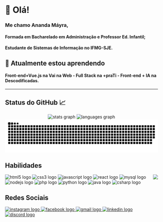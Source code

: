 <!--
**anandamayra1506/anandamayra1506** is a ✨ _special_ ✨ repository because its `README.md` (this file) appears on your GitHub profile.

Here are some ideas to get you started:

- 🔭 I’m currently working on ...
- 🌱 I’m currently learning ...
- 👯 I’m looking to collaborate on ...
- 🤔 I’m looking for help with ...
- 💬 Ask me about ...
- 📫 How to reach me: ...
- 😄 Pronouns: ...
- ⚡ Fun fact: ...

https://profile-readme-generator.com/
Extensão Markdown
-->

# 👋 Olá!

###

<div>

### Me chamo Ananda Máyra,

#### Formada em Bacharelado em Administração e Professor Ed. Infantil;

#### Estudante de Sistemas de Informação no IFMG-SJE.

</div>

## 🌱 Atualmente estou aprendendo

#### Front-end+Vue.js na Vai na Web - Full Stack na +praTi - Front-end + IA na Descodificadas.

<hr>

## Status do GitHub 📈

<div align="center">
  <img src="https://github-readme-stats.vercel.app/api?username=anandamayra1506&hide_title=false&hide_rank=false&show_icons=true&include_all_commits=true&count_private=true&disable_animations=false&theme=dracula&locale=en&hide_border=false" height="150" alt="stats graph"  />
  <img src="https://github-readme-stats.vercel.app/api/top-langs?username=anandamayra1506&locale=en&hide_title=false&layout=compact&card_width=320&langs_count=5&theme=dracula&hide_border=false" height="150" alt="languages graph"  />


<picture align="center">
  <source media="(prefers-color-scheme: light)" srcset="https://raw.githubusercontent.com/anandamayra1506/anandamayra1506/output/github-contribution-grid-snake-dark.svg">
  <source media="(prefers-color-scheme: dark)" srcset="https://raw.githubusercontent.com/anandamayra1506/anandamayra1506/output/github-contribution-grid-snake-dark.svg">
  <img align="center" alt="github contribution grid snake animation" src="https://raw.githubusercontent.com/anandamayra1506/anandamayra1506/output/github-contribution-grid-snake.svg">
</picture>

</div>

###

## Habilidades

<div>
 <img align="right" height="95" src="https://i.imgflip.com/65efzo.gif"/>

<div align="left">
    <img src="https://cdn.jsdelivr.net/gh/devicons/devicon/icons/html5/html5-original.svg" height="40" alt="html5 logo"/>
    <img src="https://cdn.jsdelivr.net/gh/devicons/devicon/icons/css3/css3-original.svg" height="40" alt="css3 logo"/>
    <img src="https://cdn.jsdelivr.net/gh/devicons/devicon/icons/javascript/javascript-original.svg" height="40" alt="javascript logo"/>
    <img src="https://cdn.jsdelivr.net/gh/devicons/devicon/icons/react/react-original.svg" height="40" alt="react logo"/>
    <img src="https://cdn.jsdelivr.net/gh/devicons/devicon/icons/mysql/mysql-original.svg" height="40" alt="mysql logo"/>
    <img src="https://cdn.jsdelivr.net/gh/devicons/devicon/icons/nodejs/nodejs-original.svg" height="40" alt="nodejs logo"/>
    <img src="https://cdn.jsdelivr.net/gh/devicons/devicon/icons/php/php-original.svg" height="40" alt="php logo"/>
    <img src="https://cdn.jsdelivr.net/gh/devicons/devicon/icons/python/python-original.svg" height="40" alt="python logo"/>
    <img src="https://cdn.jsdelivr.net/gh/devicons/devicon/icons/java/java-original.svg" height="40" alt="java logo"/>
    <img src="https://cdn.jsdelivr.net/gh/devicons/devicon/icons/csharp/csharp-original.svg" height="40" alt="csharp logo"/>
</div>
</div>

## Redes Sociais

<div align="left">
  <a href="https://instagram.com/anandamayra1506" target="_blank">
    <img src="https://img.shields.io/static/v1?message=Instagram&logo=instagram&label=&color=E4405F&logoColor=white&labelColor=&style=for-the-badge" height="35" alt="instagram logo"/>
  </a>
  <a href="https://www.facebook.com/anandamayra1506" target="_blank">
    <img src="https://img.shields.io/static/v1?message=Facebook&logo=facebook&label=&color=1877F2&logoColor=white&labelColor=&style=for-the-badge" height="35" alt="facebook logo"/>
  </a>
  <a href="mailto:anandacursosi@gmail.com" target="_blank">
    <img src="https://img.shields.io/static/v1?message=Gmail&logo=gmail&label=&color=D14836&logoColor=white&labelColor=&style=for-the-badge" height="35" alt="gmail logo"/>
  </a>
  <a href="https://www.linkedin.com/in/ananda-m%C3%A1yra-afonso-ferreira-086761162/" target="_blank">
    <img src="https://img.shields.io/static/v1?message=LinkedIn&logo=linkedin&label=&color=0077B5&logoColor=white&labelColor=&style=for-the-badge" height="35" alt="linkedin logo"/>
  </a>
  <a href="https://discord.com/channels/@anandamayra1506" target="_blank">
    <img src="https://img.shields.io/static/v1?message=Discord&logo=discord&label=&color=7289DA&logoColor=white&labelColor=&style=for-the-badge" height="35" alt="discord logo"/>
  </a>
</div>
